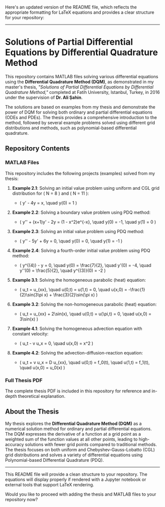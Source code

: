 Here's an updated version of the README file, which reflects the appropriate formatting for LaTeX equations and provides a clear structure for your repository:

---

# Solutions of Partial Differential Equations by Differential Quadrature Method

This repository contains MATLAB files solving various differential equations using the **Differential Quadrature Method (DQM)**, as demonstrated in my master's thesis, *"Solutions of Partial Differential Equations by Differential Quadrature Method,"* completed at Fatih University, Istanbul, Turkey, in 2016 under the supervision of **Dr. Ali Şahin**.

The solutions are based on examples from my thesis and demonstrate the power of DQM for solving both ordinary and partial differential equations (ODEs and PDEs). The thesis provides a comprehensive introduction to the method, followed by several example problems solved using different grid distributions and methods, such as polynomial-based differential quadrature.

## Repository Contents

### MATLAB Files

This repository includes the following projects (examples) solved from my thesis:

1. **Example 2.1**: Solving an initial value problem using uniform and CGL grid distribution for \( N = 8 \) and \( N = 11 \):
   - \( y' - 4y = x, \quad y(0) = 1 \)

2. **Example 2.2**: Solving a boundary value problem using PDQ method:
   - \( y'' + (x+1)y' - 2y = (1 - x^2)e^{-x}, \quad y(0) = -1, \quad y(1) = 0 \)

3. **Example 2.3**: Solving an initial value problem using PDQ method:
   - \( y'' - 5y' + 6y = 0, \quad y(0) = 0, \quad y(1) = -1 \)

4. **Example 2.4**: Solving a fourth-order initial value problem using PDQ method:
   - \( y^{(4)} - y = 0, \quad y(0) = \frac{7}{2}, \quad y'(0) = -4, \quad y''(0) = \frac{5}{2}, \quad y^{(3)}(0) = -2 \)

5. **Example 3.1**: Solving the homogeneous parabolic (heat) equation:
   - \( u_t = u_{xx}, \quad u(0,t) = u(1,t) = 0, \quad u(x,0) = -\frac{1}{2}\sin(3\pi x) + \frac{3}{2}\sin(\pi x) \)

6. **Example 3.2**: Solving the non-homogeneous parabolic (heat) equation:
   - \( u_t = u_{xx} + 2\sin(x), \quad u(0,t) = u(\pi,t) = 0, \quad u(x,0) = 3\sin(x) \)

7. **Example 4.1**: Solving the homogeneous advection equation with constant velocity:
   - \( u_t - v u_x = 0, \quad u(x,0) = x^2 \)

8. **Example 4.2**: Solving the advection-diffusion-reaction equation:
   - \( u_t + v u_x = D u_{xx}, \quad u(0,t) = f_0(t), \quad u(1,t) = f_1(t), \quad u(x,0) = u_0(x) \)

### Full Thesis PDF

The complete thesis PDF is included in this repository for reference and in-depth theoretical explanation.

## About the Thesis

My thesis explores the **Differential Quadrature Method (DQM)** as a numerical solution method for ordinary and partial differential equations. The DQM expresses the derivative of a function at a grid point as a weighted sum of the function values at all other points, leading to high-accuracy solutions with fewer grid points compared to traditional methods. The thesis focuses on both uniform and Chebyshev-Gauss-Lobatto (CGL) grid distributions and solves a variety of differential equations using Polynomial-based Differential Quadrature (PDQ).

---

This README file will provide a clean structure to your repository. The equations will display properly if rendered with a Jupyter notebook or external tools that support LaTeX rendering. 

Would you like to proceed with adding the thesis and MATLAB files to your repository now?

